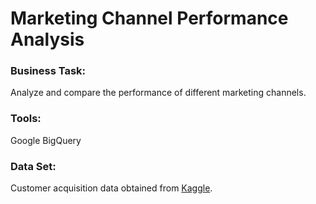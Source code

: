 # Marketing Channel Performance Analysis

### Business Task:
Analyze and compare the performance of different marketing channels.

### Tools:
Google BigQuery

### Data Set:
Customer acquisition data obtained from [Kaggle](https://www.kaggle.com/datasets/bhanupratapbiswas/customer-lifetime-value-analytics-case-study).
